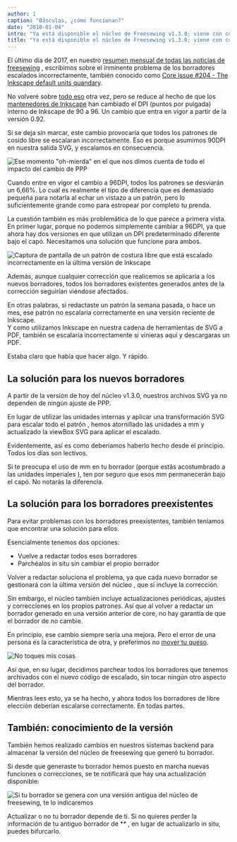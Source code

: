 ```yaml
---
author: 1
caption: "Básculas, ¿cómo funcionan?"
date: "2018-01-04"
intro: "Ya está disponible el núcleo de Freesewing v1.3.0; viene con correcciones tan buenas que las hemos retroportado a todos tus borradores"
title: "Ya está disponible el núcleo de Freesewing v1.3.0; viene con correcciones tan buenas que las hemos retroportado a todos tus borradores"
---
```


El último día de 2017, en nuestro [resumen mensual de todas las noticias de freesewing](/blog/roundup-2017-12/) , escribimos sobre el inminente problema de los borradores escalados incorrectamente, también conocido como [Core issue #204 - The Inkscape default units quandary](https://github.com/freesewing/core/issues/204).

No volveré sobre [todo eso](/blog/roundup-2017-12/) otra vez, pero se reduce al hecho de que los [mantenedores de Inkscape](http://inkscape.org/) han cambiado el DPI (puntos por pulgada) interno de Inkscape de 90 a 96. Un cambio que entra en vigor a partir de la versión 0.92.

Si se deja sin marcar, este cambio provocaría que todos los patrones de cosido libre se escalaran incorrectamente. Eso es porque asumimos 90DPI en nuestra salida SVG, y escalamos en consecuencia.

![Ese momento "oh-mierda" en el que nos dimos cuenta de todo el impacto del cambio de PPP](https://posts.freesewing.org/uploads/oh_shit_90b4969a5d.gif)

Cuando entre en vigor el cambio a 96DPI, todos los patrones se desviarán un 6,66%. Lo cual es realmente el tipo de diferencia que es demasiado pequeña para notarla al echar un vistazo a un patrón, pero lo suficientemente grande como para estropear por completo tu prenda.

La cuestión también es más problemática de lo que parece a primera vista. En primer lugar, porque no podemos simplemente cambiar a 96DPI, ya que ahora hay dos versiones en que utilizan un DPI predeterminado diferente bajo el capó. Necesitamos una solución que funcione para ambos.

![Captura de pantalla de un patrón de costura libre que está escalado incorrectamente en la última versión de Inkscape](https://posts.freesewing.org/uploads/inkscape_b96e2bb510.png)

Además, aunque cualquier corrección que realicemos se aplicaría a los nuevos borradores, todos los borradores existentes generados antes de la corrección seguirían viéndose afectados.

En otras palabras, si redactaste un patrón la semana pasada, o hace un mes, ese patrón no escalaría correctamente en una versión reciente de Inkscape.  
Y como utilizamos Inkscape en nuestra cadena de herramientas de SVG a PDF, también se escalaría incorrectamente si vinieras aquí y descargaras un PDF.

Estaba claro que había que hacer algo. Y rápido.

## La solución para los nuevos borradores

A partir de la versión de hoy del núcleo v1.3.0, nuestros archivos SVG ya no dependen de ningún ajuste de PPP.

En lugar de utilizar las unidades internas y aplicar una transformación SVG para escalar todo el patrón , hemos atornillado las unidades a mm y actualizado la viewBox SVG para aplicar el escalado.

Evidentemente, así es como deberíamos haberlo hecho desde el principio. Todos los días son lectivos.

Si te preocupa el uso de mm en tu borrador (porque estás acostumbrado a las unidades imperiales ), ten por seguro que esos mm permanecerán bajo el capó. No notarás la diferencia.

## La solución para los borradores preexistentes

Para evitar problemas con los borradores preexistentes, también teníamos que encontrar una solución para ellos.

Esencialmente tenemos dos opciones:

 - Vuelve a redactar todos esos borradores
 - Parchéalos in situ sin cambiar el propio borrador

Volver a redactar soluciona el problema, ya que cada nuevo borrador se gestionará con la última versión del núcleo , que sí incluye la corrección.

Sin embargo, el núcleo también incluye actualizaciones periódicas, ajustes y correcciones en los propios patrones. Así que al volver a redactar un borrador generado en una versión anterior de core, no hay garantía de que el borrador de no cambie.

En principio, ese cambio siempre sería una mejora. Pero el error de una persona es la característica de otra, y preferimos no [mover tu queso](https://en.wikipedia.org/wiki/Who_Moved_My_Cheese%3F).

![No toques mis cosas](https://posts.freesewing.org/uploads/who_moved_my_cheese_0cd51a25d6.jpg)

Así que, en su lugar, decidimos parchear todos los borradores que tenemos archivados con el nuevo código de escalado, sin tocar ningún otro aspecto del borrador.

Mientras lees esto, ya se ha hecho, y ahora todos los borradores de libre elección deberían escalarse correctamente. En todas partes.

## También: conocimiento de la versión

También hemos realizado cambios en nuestros sistemas backend para almacenar la versión del núcleo de freesewing que generó tu borrador.

Si desde que generaste tu borrador hemos puesto en marcha nuevas funciones o correcciones, se te notificará que hay una actualización disponible:

![Si tu borrador se genera con una versión antigua del núcleo de freesewing, te lo indicaremos](https://posts.freesewing.org/uploads/upgrade_dee342e3fb.png)

Actualizar o no tu borrador depende de ti. Si no quieres perder la información de tu antiguo borrador de ** , en lugar de actualizarlo in situ, puedes bifurcarlo.








